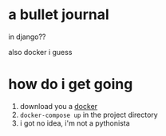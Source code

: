 # a bullet journal

in django??

also docker i guess

# how do i get going

1. download you a [docker](https://www.docker.com/products/docker-desktop)
2. `docker-compose up` in the project directory
3. i got no idea, i'm not a pythonista